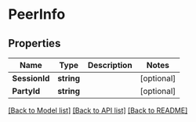 # PeerInfo

## Properties

Name | Type | Description | Notes
------------ | ------------- | ------------- | -------------
**SessionId** | **string** |  | [optional] 
**PartyId** | **string** |  | [optional] 

[[Back to Model list]](../README.md#documentation-for-models) [[Back to API list]](../README.md#documentation-for-api-endpoints) [[Back to README]](../README.md)


